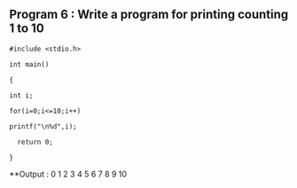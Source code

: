 ## Program 6 : Write a program for printing counting 1 to 10 
```
#include <stdio.h>

int main() 

{
    
int i;

for(i=0;i<=10;i++)

printf("\n%d",i);

  return 0;
  
}

```
**Output : 0
1
2
3
4
5
6
7
8
9
10
